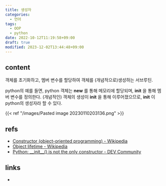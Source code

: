 ```yaml
---
title: 생성자
categories:
  - 언어
tags:
  - OOP
  - python
date: 2022-10-12T11:19:58+09:00
draft: true
modified: 2023-12-02T13:44:48+09:00
---
```


## content
객체를 초기화하고, 멤버 변수를 할당하여 객체를 (개념적으로)생성하는 서브루틴.

python의 예를 들면, python 객체는 __new__ 를 통해 메모리에 할당되며, __init__ 을 통해 멤버 변수를 정의한다. (개념적인) 객체의 생성이 __init__ 을 통해 이루어졌으므로, __init__ 이 python의 생성자라 할 수 있다.

{{< ref "/images/Pasted image 20230110203136.png" >}}


## refs
- [Constructor (object-oriented programming) - Wikipedia](https://en.wikipedia.org/wiki/Constructor_(object-oriented_programming))
- [Object lifetime - Wikipedia](https://en.wikipedia.org/wiki/Object_lifetime#Object_creation)
- [Python: \_\_init\_\_() is not the only constructor - DEV Community](https://dev.to/delta456/python-init-is-not-a-constructor-12on)


## links
- 
